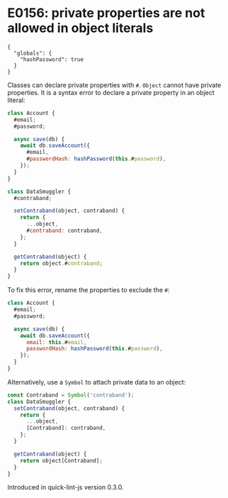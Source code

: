 # E0156: private properties are not allowed in object literals

```config-for-examples
{
  "globals": {
    "hashPassword": true
  }
}
```

Classes can declare private properties with `#`. `Object` cannot have private
properties. It is a syntax error to declare a private property in an object
literal:

```javascript
class Account {
  #email;
  #password;

  async save(db) {
    await db.saveAccount({
      #email,
      #passwordHash: hashPassword(this.#password),
    });
  }
}

class DataSmuggler {
  #contraband;

  setContraband(object, contraband) {
    return {
      ...object,
      #contraband: contraband,
    };
  }

  getContraband(object) {
    return object.#contraband;
  }
}
```

To fix this error, rename the properties to exclude the `#`:

```javascript
class Account {
  #email;
  #password;

  async save(db) {
    await db.saveAccount({
      email: this.#email,
      passwordHash: hashPassword(this.#password),
    });
  }
}
```

Alternatively, use a `Symbol` to attach private data to an object:

```javascript
const Contraband = Symbol('contraband');
class DataSmuggler {
  setContraband(object, contraband) {
    return {
      ...object,
      [Contraband]: contraband,
    };
  }

  getContraband(object) {
    return object[Contraband];
  }
}
```

Introduced in quick-lint-js version 0.3.0.
